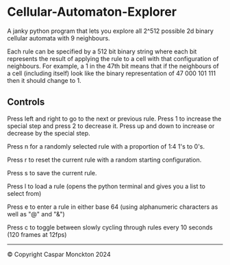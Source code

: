 # Cellular-Automaton-Explorer
A janky python program that lets you explore all 2^512 possible 2d binary cellular automata with 9 neighbours.

Each rule can be specified by a 512 bit binary string where each bit represents the result of applying the rule to a cell with that configuration of neighbours.
For example, a 1 in the 47th bit means that if the neighbours of a cell (including itself) look like the binary representation of 47
000
101
111
then it should change to 1.

## Controls

Press left and right to go to the next or previous rule. Press 1 to increase the special step and press 2 to decrease it. Press up and down to increase or decrease by the special step.

Press n for a randomly selected rule with a proportion of 1:4 1's to 0's.

Press r to reset the current rule with a random starting configuration.

Press s to save the current rule.

Press l to load a rule (opens the python terminal and gives you a list to select from)

Press e to enter a rule in either base 64 (using alphanumeric characters as well as "@" and "&")

Press c to toggle between slowly cycling through rules every 10 seconds (120 frames at 12fps)

---

© Copyright Caspar Monckton 2024
